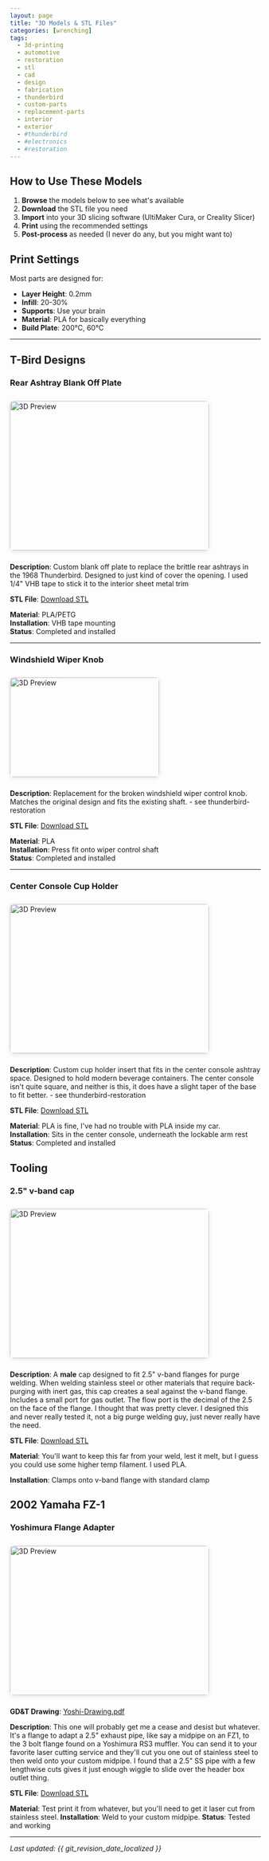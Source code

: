 ```yaml
---
layout: page
title: "3D Models & STL Files"
categories: [wrenching]
tags: 
  - 3d-printing
  - automotive
  - restoration
  - stl
  - cad
  - design
  - fabrication
  - thunderbird
  - custom-parts
  - replacement-parts
  - interior
  - exterior
  - #thunderbird
  - #electronics
  - #restoration
---
```


## How to Use These Models

1. **Browse** the models below to see what's available
2. **Download** the STL file you need
3. **Import** into your 3D slicing software (UltiMaker Cura, or Creality Slicer)
4. **Print** using the recommended settings
5. **Post-process** as needed (I never do any, but you might want to)

## Print Settings

Most parts are designed for:
- **Layer Height**: 0.2mm
- **Infill**: 20-30%
- **Supports**: Use your brain
- **Material**: PLA for basically everything
- **Build Plate**: 200°C, 60°C

---

## T-Bird Designs

### Rear Ashtray Blank Off Plate
<img src="/images/thunderbird-rear-ashtray-blankoff.png" alt="3D Preview" width="400" height="300" style="border-radius: 8px; box-shadow: 0 2px 8px rgba(0,0,0,0.1); margin: 10px 0;">

**Description**: Custom blank off plate to replace the brittle rear ashtrays in the 1968 Thunderbird. Designed to just kind of cover the opening. I used 1/4" VHB tape to stick it to the interior sheet metal trim

**STL File**: [Download STL](../../assets/models/thunderbird-rear-ashtray-blankoff.stl)

**Material**: PLA/PETG  
**Installation**: VHB tape mounting  
**Status**: Completed and installed

---

### Windshield Wiper Knob
<img src="/images/thunderbird-wiper-knob.png" alt="3D Preview" width="300" height="200" style="border-radius: 8px; box-shadow: 0 2px 8px rgba(0,0,0,0.1); margin: 10px 0;">

**Description**: Replacement for the broken windshield wiper control knob. Matches the original design and fits the existing shaft. - see thunderbird-restoration

**STL File**: [Download STL](../../assets/models/thunderbird-wiper-knob.stl)

**Material**: PLA  
**Installation**: Press fit onto wiper control shaft  
**Status**: Completed and installed

---
### Center Console Cup Holder

<img src="/images/thunderbird-cup-holder.png" alt="3D Preview" width="400" height="300" style="border-radius: 8px; box-shadow: 0 2px 8px rgba(0,0,0,0.1); margin: 10px 0;">

**Description**: Custom cup holder insert that fits in the center console ashtray space. Designed to hold modern beverage containers. The center console isn't quite square, and neither is this, it does have a slight taper of the base to fit better. - see thunderbird-restoration 

**STL File**: [Download STL](../../assets/models/thunderbird-cup-holder.stl)

**Material**: PLA is fine, I've had no trouble with PLA inside my car.  
**Installation**: Sits in the center console, underneath the lockable arm rest 
**Status**: Completed and installed

## Tooling

### 2.5" v-band cap

<img src="/images/male-vband-25-cap.png" alt="3D Preview" width="400" height="300" style="border-radius: 8px; box-shadow: 0 2px 8px rgba(0,0,0,0.1); margin: 10px 0;">

**Description**: A **male** cap designed to fit 2.5" v-band flanges for purge welding. When welding stainless steel or other materials that require back-purging with inert gas, this cap creates a seal against the v-band flange. Includes a small port for gas outlet. The flow port is the decimal of the 2.5 on the face of the flange. I thought that was pretty clever. I designed this and never really tested it, not a big purge welding guy, just never really have the need. 

**STL File**: [Download STL](../../assets/models/male-vband-25-cap.stl)

**Material**: You'll want to keep this far from your weld, lest it melt, but I guess you could use some higher temp filament. I used PLA. 

**Installation**: Clamps onto v-band flange with standard clamp  

## 2002 Yamaha FZ-1

### Yoshimura Flange Adapter

<img src="/images/FZ1-yoshimura-rs3-flange-adapter.png" alt="3D Preview" width="400" height="300" style="border-radius: 8px; box-shadow: 0 2px 8px rgba(0,0,0,0.1); margin: 10px 0;">

**GD&T Drawing**: [Yoshi-Drawing.pdf](/images/Yoshi-Drawing.pdf)

**Description**: This one will probably get me a cease and desist but whatever. It's a flange to adapt a 2.5" exhaust pipe, like say a midpipe on an FZ1, to the 3 bolt flange found on a Yoshimura RS3 muffler. You can send it to your favorite laser cutting service and they'll cut you one out of stainless steel to then weld onto your custom midpipe. I found that a 2.5" SS pipe with a few lengthwise cuts gives it just enough wiggle to slide over the header box outlet thing.

**STL File**: [Download STL](../../assets/models/FZ1-yoshimura-rs3-flange-adapter.stl)

**Material**: Test print it from whatever, but you'll need to get it laser cut from stainless steel. 
**Installation**: Weld to your custom midpipe. 
**Status**: Tested and working  

---

*Last updated: {{ git_revision_date_localized }}*

